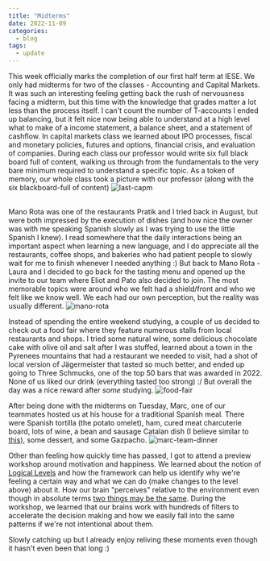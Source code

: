 ```yaml
---
title: "Midterms"
date: 2022-11-09
categories:
  - blog
tags:
  - update
---
```


This week officially marks the completion of our first half term at IESE. We only had midterms for two of the classes - Accounting and Capital Markets. It was such an interesting feeling getting back the rush of nervousness facing a midterm, but this time with the knowledge that grades matter a lot less than the process itself. I can't count the number of T-accounts I ended up balancing, but it felt nice now being able to understand at a high level what to make of a income statement, a balance sheet, and a statement of cashflow. In capital markets class we learned about IPO processes, fiscal and monetary policies, futures and options, financial crisis, and evaluation of companies. During each class our professor would write six full black board full of content, walking us through from the fundamentals to the very bare minimum required to understand a specific topic. As a token of memory, our whole class took a picture with our professor (along with the six blackboard-full of content)
![last-capm](../../cykreng.github.io/assets/images/last-capm.jpg) <br/> <br/>

Mano Rota was one of the restaurants Pratik and I tried back in August, but were both impressed by the execution of dishes (and how nice the owner was with me speaking Spanish slowly as I was trying to use the little Spanish I knew). I read somewhere that the daily interactions being an important aspect when learning a new language, and I do appreciate all the restaurants, coffee shops, and bakeries who had patient people to slowly wait for me to finish whenever I needed anything :) But back to Mano Rota - Laura and I decided to go back for the tasting menu and opened up the invite to our team where Eliot and Pato also decided to join. The most memorable topics were around who we felt had a shield/front and who we felt like we know well. We each had our own perception, but the reality was usually different. 
![mano-rota](../../cykreng.github.io/assets/images/mano-rota.jpg) <br/> 

Instead of spending the entire weekend studying, a couple of us decided to check out a food fair where they feature numerous stalls from local restaurants and shops. I tried some natural wine, some delicious chocolate cake with olive oil and salt after I was stuffed, learned about a town in the Pyrenees mountains that had a restaurant we needed to visit, had a shot of local version of Jägermeister that tasted so much better, and ended up going to Three Schmucks, one of the top 50 bars that was awarded in 2022. None of us liked our drink (everything tasted too strong) :/ But overall the day was a nice reward after *some* studying.
![food-fair](../../cykreng.github.io/assets/images/food-fair.jpg) <br/>

After being done with the midterms on Tuesday, Marc, one of our teammates hosted us at his house for a traditional Spanish meal. There were Spanish tortilla (the potato omelet), ham, cured meat charcuterie board, lots of wine, a bean and sausage Catalan dish (I believe similar to [this](https://www.recetasderechupete.com/butifarra-con-mongetes-o-alubias-blancas-receta-catalana-paso-a-paso/38735/)), some dessert, and some Gazpacho. 
![marc-team-dinner](../../cykreng.github.io/assets/images/marc-team-dinner.jpg)

Other than feeling how quickly time has passed, I got to attend a preview workshop around motivation and happiness. We learned about the notion of [Logical Levels](http://www.nlpu.com/Articles/LevelsSummary.htm) and how the framework can help us identify why we're feeling a certain way and what we can do (make changes to the level above) about it. How our brain "perceives" relative to the environment even though in absolute terms [two things may be the same](https://en.wikipedia.org/wiki/Ebbinghaus_illusion). During the workshop, we learned that our brains work with hundreds of filters to accelerate the decision making and how we easily fall into the same patterns if we're not intentional about them. 

Slowly catching up but I already enjoy reliving these moments even though it hasn't even been that long :) 


